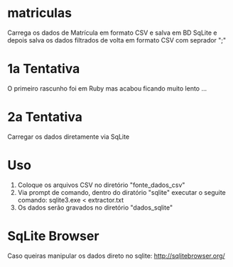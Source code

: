 # matriculas
Carrega os dados de Matrícula em formato CSV e salva em BD SqLite e depois salva os dados filtrados de volta em formato CSV com seprador ";"


# 1a Tentativa
O primeiro rascunho foi em Ruby mas acabou ficando muito lento ...

# 2a Tentativa
Carregar os dados diretamente via SqLite

# Uso
1) Coloque os arquivos CSV no diretório "fonte_dados_csv"
2) Via prompt de comando, dentro do diratório "sqlite" executar o seguite comando: sqlite3.exe < extractor.txt
3) Os dados serão gravados no diretório "dados_sqlite"

# SqLite Browser
Caso queiras manipular os dados direto no sqlite: http://sqlitebrowser.org/